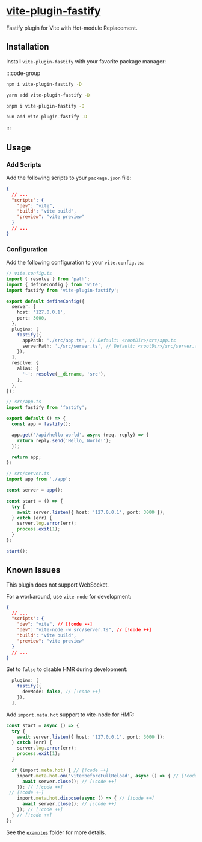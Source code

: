 # [vite-plugin-fastify](https://github.com/Vanilla-IceCream/vite-plugin-fastify)

Fastify plugin for Vite with Hot-module Replacement.

## Installation

Install `vite-plugin-fastify` with your favorite package manager:

:::code-group

```sh [npm]
npm i vite-plugin-fastify -D
```

```sh [Yarn]
yarn add vite-plugin-fastify -D
```

```sh [pnpm]
pnpm i vite-plugin-fastify -D
```

```sh [Bun]
bun add vite-plugin-fastify -D
```

:::

## Usage

### Add Scripts

Add the following scripts to your `package.json` file:

```json
{
  // ...
  "scripts": {
    "dev": "vite",
    "build": "vite build",
    "preview": "vite preview"
  }
  // ...
}
```

### Configuration

Add the following configuration to your `vite.config.ts`:

```ts
// vite.config.ts
import { resolve } from 'path';
import { defineConfig } from 'vite';
import fastify from 'vite-plugin-fastify';

export default defineConfig({
  server: {
    host: '127.0.0.1',
    port: 3000,
  },
  plugins: [
    fastify({
      appPath: './src/app.ts', // Default: <rootDir>/src/app.ts
      serverPath: './src/server.ts', // Default: <rootDir>/src/server.ts
    }),
  ],
  resolve: {
    alias: {
      '~': resolve(__dirname, 'src'),
    },
  },
});
```

```ts
// src/app.ts
import fastify from 'fastify';

export default () => {
  const app = fastify();

  app.get('/api/hello-world', async (req, reply) => {
    return reply.send('Hello, World!');
  });

  return app;
};
```

```ts
// src/server.ts
import app from './app';

const server = app();

const start = () => {
  try {
    await server.listen({ host: '127.0.0.1', port: 3000 });
  } catch (err) {
    server.log.error(err);
    process.exit(1);
  }
};

start();
```

## Known Issues

This plugin does not support WebSocket.

For a workaround, use `vite-node` for development:

```json
{
  // ...
  "scripts": {
    "dev": "vite", // [!code --]
    "dev": "vite-node -w src/server.ts", // [!code ++]
    "build": "vite build",
    "preview": "vite preview"
  }
  // ...
}
```

Set to `false` to disable HMR during development:

```ts
  plugins: [
    fastify({
      devMode: false, // [!code ++]
    }),
  ],
```

Add `import.meta.hot` support to vite-node for HMR:

<!-- prettier-ignore -->
```ts
const start = async () => {
  try {
    await server.listen({ host: '127.0.0.1', port: 3000 });
  } catch (err) {
    server.log.error(err);
    process.exit(1);
  }

  if (import.meta.hot) { // [!code ++]
    import.meta.hot.on('vite:beforeFullReload', async () => { // [!code ++]
      await server.close(); // [!code ++]
    }); // [!code ++]
 // [!code ++]
    import.meta.hot.dispose(async () => { // [!code ++]
      await server.close(); // [!code ++]
    }); // [!code ++]
  } // [!code ++]
};
```

See the [`examples`](https://github.com/Vanilla-IceCream/vite-plugin-fastify/tree/main/examples) folder for more details.

